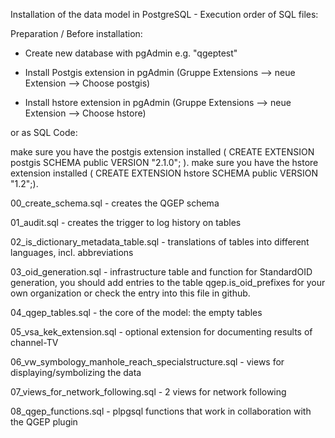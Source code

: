 Installation of the data model in PostgreSQL - Execution order of SQL files:

Preparation / Before installation: 
- Create new database with pgAdmin e.g. "qgeptest"

- Install Postgis extension in pgAdmin (Gruppe Extensions --> neue Extension --> Choose postgis)
- Install hstore extension in pgAdmin (Gruppe Extensions --> neue Extension --> Choose hstore)

or as SQL Code:

make sure you have the postgis extension installed ( CREATE EXTENSION postgis SCHEMA public VERSION "2.1.0"; ).
make sure you have the hstore extension installed ( CREATE EXTENSION hstore SCHEMA public VERSION "1.2";).

00_create_schema.sql - creates the QGEP schema

01_audit.sql - creates the trigger to log history on tables

02_is_dictionary_metadata_table.sql - translations of tables into different languages, incl. abbreviations

03_oid_generation.sql - infrastructure table and function for StandardOID generation, you should add entries to the table qgep.is_oid_prefixes for your own organization or check the entry into this file in github.

04_qgep_tables.sql - the core of the model: the empty tables

05_vsa_kek_extension.sql - optional extension for documenting results of channel-TV

06_vw_symbology_manhole_reach_specialstructure.sql - views for displaying/symbolizing the data

07_views_for_network_following.sql - 2 views for network following

08_qgep_functions.sql - plpgsql functions that work in collaboration with the QGEP plugin
